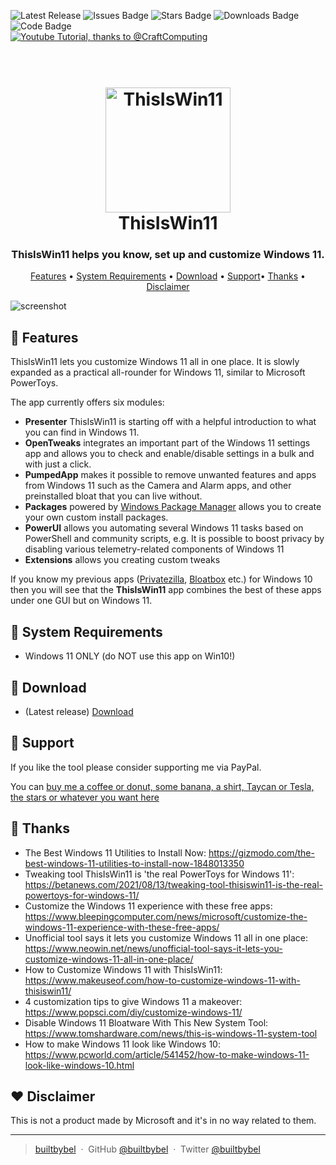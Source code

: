 
![Latest Release](https://img.shields.io/github/v/release/builtbybel/ThisIsWin11?style=for-the-badge)
![Issues Badge](https://img.shields.io/github/issues/builtbybel/ThisIsWin11?style=for-the-badge)
![Stars Badge](https://img.shields.io/github/stars/builtbybel/ThisIsWin11?color=yellow&style=for-the-badge)
![Downloads Badge](https://img.shields.io/github/downloads/builtbybel/ThisIsWin11/total.svg?style=for-the-badge)
![Code Badge](https://img.shields.io/badge/C%23-239120?style=for-the-badge&logo=c-sharp&logoColor=white)
<br>
<a href="https://www.youtube.com/watch?v=8ReoMuCUdKE" target="_blank">
<img alt="Youtube Tutorial, thanks to @CraftComputing" src="https://img.shields.io/badge/YouTube-FF0000?style=for-the-badge&logo=youtube&logoColor=white" />
</a>


<h1 align="center">
  <br>
  <a href="http://www.builtbybel.com"><img src="https://github.com/builtbybel/ThisIsWin11/blob/main/src/TIW11/AppIcon.ico" alt="ThisIsWin11" width="200"></a>
  <br>
  ThisIsWin11
  <br>
</h1>
<h3 align="center"> ThisIsWin11 helps you know, set up and customize Windows 11.
</h4>
  
<p align="center">
  <a href="#features">Features</a> •
  <a href="#systemrequirements">System Requirements</a> •
  <a href="#download">Download</a> •
  <a href="#support">Support</a>•
  <a href="#thanks">Thanks</a> •
  <a href="#disclaimer">Disclaimer</a>
</p>

  
![screenshot](https://github.com/builtbybel/ThisIsWin11/blob/main/assets/tiw11.png)


## 🎨 Features
 
 ThisIsWin11 lets you customize Windows 11 all in one place. It is slowly expanded as a practical all-rounder for Windows 11, similar to Microsoft PowerToys.
 
The app currently offers six modules:

- **Presenter** ThisIsWin11 is starting off with a helpful introduction to what you can find in Windows 11.
- **OpenTweaks** integrates an important part of the Windows 11 settings app and allows you to check and enable/disable settings in a bulk and with just a click.
- **PumpedApp** makes it possible to remove unwanted features and apps from Windows 11 such as the Camera and Alarm apps, and other preinstalled bloat that you can live without.
- **Packages** powered by [Windows Package Manager](https://github.com/microsoft/winget-cli) allows you to create your own custom install packages.
- **PowerUI** allows you automating several Windows 11 tasks based on PowerShell and community scripts, e.g. It is possible to boost privacy by disabling various telemetry-related components of Windows 11
 - **Extensions** allows you creating custom tweaks
 
If you know my previous apps ([Privatezilla](https://github.com/builtbybel/privatezilla), [Bloatbox](https://github.com/builtbybel/bloatbox) etc.) for Windows 10 then you will see that the **ThisIsWin11** app combines the best of these apps under one GUI but on Windows 11.
  
 
## 🔨 System Requirements
- Windows 11 ONLY (do NOT use this app on Win10!)
  
 ## 💾 Download
- (Latest release) [Download](https://github.com/builtbybel/ThisIsWin11/releases)
 
## 🐾 Support
If you like the tool please consider supporting me via PayPal.

You can [buy me a coffee or donut, some banana, a shirt, Taycan or Tesla, the stars or whatever you want here](https://www.paypal.com/cgi-bin/webscr?cmd=_donations&business=donate@builtbybel.com&lc=US&item_name=%20Builtbybel&no_note=0&cn=&currency_code=USD&bn=PP-DonationsBF:btn_donateCC_LG.gif:NonHosted)

## 🚀 Thanks
- The Best Windows 11 Utilities to Install Now: https://gizmodo.com/the-best-windows-11-utilities-to-install-now-1848013350
- Tweaking tool ThisIsWin11 is 'the real PowerToys for Windows 11': https://betanews.com/2021/08/13/tweaking-tool-thisiswin11-is-the-real-powertoys-for-windows-11/
- Customize the Windows 11 experience with these free apps: https://www.bleepingcomputer.com/news/microsoft/customize-the-windows-11-experience-with-these-free-apps/
- Unofficial tool says it lets you customize Windows 11 all in one place: https://www.neowin.net/news/unofficial-tool-says-it-lets-you-customize-windows-11-all-in-one-place/
- How to Customize Windows 11 with ThisIsWin11: https://www.makeuseof.com/how-to-customize-windows-11-with-thisiswin11/
- 4 customization tips to give Windows 11 a makeover: https://www.popsci.com/diy/customize-windows-11/
- Disable Windows 11 Bloatware With This New System Tool: https://www.tomshardware.com/news/this-is-windows-11-system-tool
- How to make Windows 11 look like Windows 10: https://www.pcworld.com/article/541452/how-to-make-windows-11-look-like-windows-10.html


 ## ❤︎ Disclaimer
 This is not a product made by Microsoft and it's in no way related to them.
 
 ---

> [builtbybel](https://www.builtbybel.com) &nbsp;&middot;&nbsp;
> GitHub [@builtbybel](https://github.com/builtbybel) &nbsp;&middot;&nbsp;
> Twitter [@builtbybel](https://twitter.com/builtbybel)
